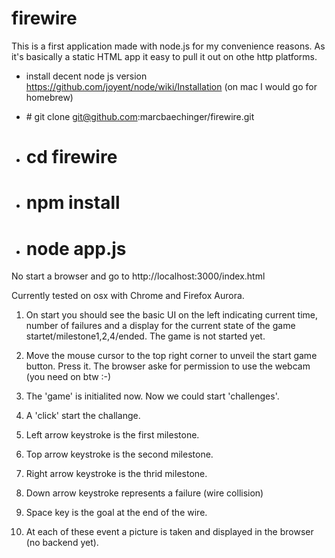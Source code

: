 # firewire

This is a first application made with node.js for my convenience reasons. As it's basically a static HTML app it easy to pull it out on othe http platforms.

+ install decent node js version<br/>
    https://github.com/joyent/node/wiki/Installation (on mac I would go for homebrew)
	
+  \# git clone git@github.com:marcbaechinger/firewire.git
+  # cd firewire
+  # npm install
+  # node app.js

No start a browser and go to http://localhost:3000/index.html 

Currently tested on osx with Chrome and Firefox Aurora. 

1. On start you should see the basic UI on the left indicating current time, number of failures and a display for the current state of the game startet/milestone1,2,4/ended. The game is not started yet.

2. Move the mouse cursor to the top right corner to unveil the start game button. Press it. The browser aske for permission to use the webcam (you need on btw :-)

3. The 'game' is initialited now. Now we could start 'challenges'.

4. A 'click' start the challange.

5. Left arrow keystroke is the first milestone.

6. Top arrow keystroke is the second milestone.

7. Right arrow keystroke is the thrid milestone.

8. Down arrow keystroke represents a failure (wire collision)

9. Space key is the goal at the end of the wire.

10. At each of these event a picture is taken and displayed in the browser (no backend yet).






